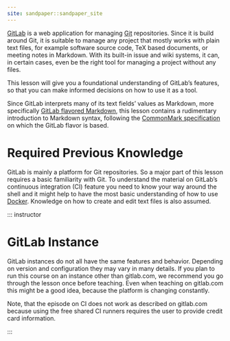```yaml
---
site: sandpaper::sandpaper_site
---
```


[GitLab] is a web application for managing [Git] repositories.
Since it is build around Git, it is suitable to manage any project that mostly works with plain text files, for example software source code, TeX based documents, or meeting notes in Markdown.
With its built-in issue and wiki systems, it can, in certain cases, even be the right tool for managing a project without any files.

This lesson will give you a foundational understanding of GitLab’s features, so that you can make informed decisions on how to use it as a tool.

Since GitLab interprets many of its text fields’ values as Markdown, more specifically [GitLab flavored Markdown][GitLabMarkdown], this lesson contains a rudimentary introduction to Markdown syntax, following the [CommonMark specification][CommonMark] on which the GitLab flavor is based.

[CommonMark]: https://spec.commonmark.org/current/
[Git]: https://git-scm.com/
[GitLab]: https://about.gitlab.com/
[GitLabMarkdown]: https://docs.gitlab.com/ee/user/markdown.html

# Required Previous Knowledge

GitLab is mainly a platform for Git repositories.
So a major part of this lesson requires a basic familiarity with Git.
To understand the material on GitLab’s continuous integration (CI) feature you need to know your way around the shell and it might help to have the most basic understanding of how to use [Docker].
Knowledge on how to create and edit text files is also assumed.

[Docker]: https://www.docker.com/

::: instructor

# GitLab Instance

GitLab instances do not all have the same features and behavior.
Depending on version and configuration they may vary in many details.
If you plan to run this course on an instance other than gitlab.com, we recommend you go through the lesson once before teaching.
Even when teaching on gitlab.com this might be a good idea, because the platform is changing constantly.

Note, that the episode on CI does not work as described on gitlab.com because using the free shared CI runners requires the user to provide credit card information.

:::
